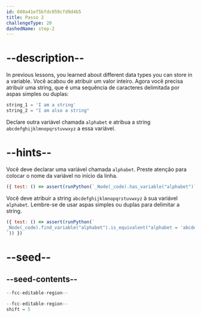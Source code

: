 ```yaml
---
id: 680a41ef5bfdc059cfd9d4b5
title: Passo 2
challengeType: 20
dashedName: step-2
---
```


# --description--

In previous lessons, you learned about different data types you can store in a variable. Você acabou de atribuir um valor inteiro. Agora você precisa atribuir uma string, que é uma sequência de caracteres delimitada por aspas simples ou duplas:

```py
string_1 = 'I am a string'
string_2 = "I am also a string"
```

Declare outra variável chamada `alphabet` e atribua a string `abcdefghijklmnopqrstuvwxyz` a essa variável.

# --hints--

Você deve declarar uma variável chamada `alphabet`. Preste atenção para colocar o nome da variável no início da linha.

```js
({ test: () => assert(runPython(`_Node(_code).has_variable("alphabet")`)) })
```

Você deve atribuir a string `abcdefghijklmnopqrstuvwxyz` à sua variável `alphabet`. Lembre-se de usar aspas simples ou duplas para delimitar a string.

```js
({ test: () => assert(runPython(`
_Node(_code).find_variable("alphabet").is_equivalent("alphabet = 'abcdefghijklmnopqrstuvwxyz'")
`)) })
```

# --seed--

## --seed-contents--

```py
--fcc-editable-region--

--fcc-editable-region--
shift = 5
```
